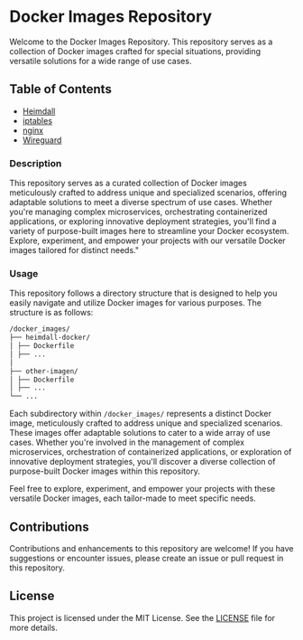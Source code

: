 # Docker Images Repository

Welcome to the Docker Images Repository. This repository serves as a collection of Docker images crafted for special situations, providing versatile solutions for a wide range of use cases.

## Table of Contents

- [Heimdall](https://github.com/yonrasgg/docker_images/tree/main/heimdall-docker)
- [iptables](https://github.com/yonrasgg/docker_images/tree/main/iptables-docker)
- [nginx](https://github.com/yonrasgg/docker_images/blob/49fdb953ec2321a81841c05cb21c96402156c617/nginx-docker)
- [Wireguard](https://github.com/yonrasgg/docker_images/blob/0a2588e5fd46f66bf1a9fcc62a7d8428149b37eb/wireguard-docker/Dockerfile)

### Description

This repository serves as a curated collection of Docker images meticulously crafted to address unique and specialized scenarios, offering adaptable solutions to meet a diverse spectrum of use cases. Whether you're managing complex microservices, orchestrating containerized applications, or exploring innovative deployment strategies, you'll find a variety of purpose-built images here to streamline your Docker ecosystem. Explore, experiment, and empower your projects with our versatile Docker images tailored for distinct needs."

### Usage

This repository follows a directory structure that is designed to help you easily navigate and utilize Docker images for various purposes. The structure is as follows:

```bash
/docker_images/
├── heimdall-docker/
│ ├── Dockerfile
│ ├── ...
│
├── other-imagen/
│ ├── Dockerfile
│ ├── ...
└── ...
```

Each subdirectory within `/docker_images/` represents a distinct Docker image, meticulously crafted to address unique and specialized scenarios. These images offer adaptable solutions to cater to a wide array of use cases. Whether you're involved in the management of complex microservices, orchestration of containerized applications, or exploration of innovative deployment strategies, you'll discover a diverse collection of purpose-built Docker images within this repository.

Feel free to explore, experiment, and empower your projects with these versatile Docker images, each tailor-made to meet specific needs.


## Contributions

Contributions and enhancements to this repository are welcome! If you have suggestions or encounter issues, please create an issue or pull request in this repository.

## License

This project is licensed under the MIT License. See the [LICENSE]([LICENSE](https://github.com/yonrasgg/docker_images/blob/main/LICENSE)) file for more details.
